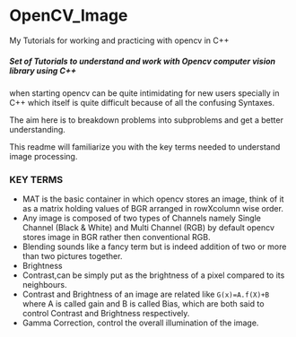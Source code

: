 # OpenCV_Image
My Tutorials for working and practicing with opencv in C++
##### Set of Tutorials to understand and work with Opencv computer vision library using C++
when starting opencv can be quite intimidating for new users specially in C++ which itself is quite difficult because of all the confusing Syntaxes.

The aim here is to breakdown problems into subproblems and get a better understanding.

This readme will familiarize you with the key terms needed to understand image processing.

### KEY TERMS
- MAT is the basic container in which opencv stores an image, think of it as a matrix holding values of BGR arranged in rowXcolumn wise order.
- Any image is composed of two types of Channels namely Single Channel (Black & White) and Multi Channel (RGB) by default opencv stores image in BGR rather then   conventional RGB.
- Blending sounds like a fancy term but is indeed addition of two or more than two pictures together.  
- Brightness 
- Contrast,can be simply put as the brightness of a pixel compared to its neighbours.
- Contrast and Brightness of an image are related like `G(x)=A.f(X)+B` where A is called gain and B is called Bias, which are both said to control Contrast and Brightness respectively.
- Gamma Correction, control the overall illumination of the image.

